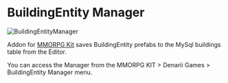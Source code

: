 # BuildingEntity Manager

![BuildingEntityManager](https://user-images.githubusercontent.com/755461/186197520-05eb1ebf-178a-46b9-bb15-fc7f8efa7777.png)

Addon for [MMORPG Kit](https://assetstore.unity.com/packages/templates/systems/mmorpg-kit-2d-3d-survival-110188) saves BuildingEntity prefabs to the MySql buildings table from the Editor.

You can access the Manager from the MMORPG KIT > Denarii Games > BuildingEntity Manager menu.